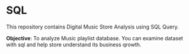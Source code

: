 # SQL
This repository contains Digital Music Store Analysis using SQL Query.

**Objective**:
To analyze Music playlist database. 
You can examine dataset with sql and help store understand its business qrowth.
